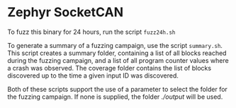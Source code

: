 # Zephyr SocketCAN

To fuzz this binary for 24 hours, run the script ``fuzz24h.sh``

To generate a summary of a fuzzing campaign, use the script ``summary.sh``. This script creates a summary folder, containing a list of all blocks reached during the fuzzing campaign, and a list of all program counter values where a crash was observed. The coverage folder contains the list of blocks discovered up to the time a given input ID was discovered.

Both of these scripts support the use of a parameter to select the folder for the fuzzing campaign. If none is supplied, the folder *./output* will be used.
